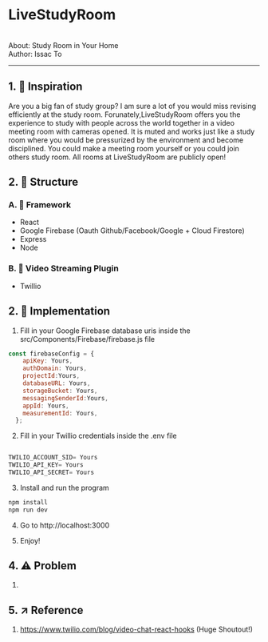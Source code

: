 # LiveStudyRoom
<br/>About: Study Room in Your Home
<br/>Author: Issac To
<hr/>


## 1. 🎉 Inspiration

Are you a big fan of study group? I am sure a lot of you would miss revising efficiently at the study room. Forunately,LiveStudyRoom offers you the experience to study with people across the world together in a video meeting room with cameras opened. It is muted and works just like a study room where you would be pressurized by the environment and become disciplined. You could make a meeting room yourself or you could join others study room. All rooms at LiveStudyRoom are publicly open!


## 2. 📌 Structure


### A. 💎 Framework
* React
* Google Firebase (Oauth Github/Facebook/Google + Cloud Firestore)
* Express
* Node

### B. 🚀 Video Streaming Plugin
* Twillio

## 2.  📝 Implementation

1. Fill in your Google Firebase database uris inside the src/Components/Firebase/firebase.js file
``` javascript
const firebaseConfig = {
    apiKey: Yours,
    authDomain: Yours,
    projectId:Yours,
    databaseURL: Yours,
    storageBucket: Yours,
    messagingSenderId:Yours,
    appId: Yours,
    measurementId: Yours,
  };
```
2. Fill in your Twillio credentials inside the .env file

``` javascript

TWILIO_ACCOUNT_SID= Yours
TWILIO_API_KEY= Yours
TWILIO_API_SECRET= Yours

```

3. Install and run the program
```javascript 
npm install
npm run dev  
```

4. Go to http://localhost:3000

5. Enjoy!

## 4.  ⚠️ Problem
1. 

## 5.  ↗️ Reference
1. https://www.twilio.com/blog/video-chat-react-hooks (Huge Shoutout!)